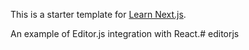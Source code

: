 This is a starter template for [Learn Next.js](https://nextjs.org/learn).

An example of Editor.js integration with React.#   e d i t o r j s  
 